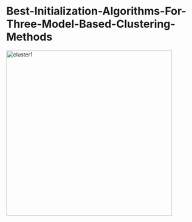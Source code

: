 # Best-Initialization-Algorithms-For-Three-Model-Based-Clustering-Methods
<img width="436" alt="cluster1" src="https://github.com/YoshaM09/Benchmarking-Initialization-Algorithms-With-Three-Model-Based-Clustering-Methods/assets/105993890/e3099aa2-06e8-4eda-9697-cc89045bc654">
